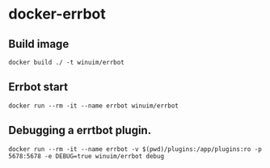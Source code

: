 # docker-errbot

## Build image
```
docker build ./ -t winuim/errbot
```

## Errbot start
```
docker run --rm -it --name errbot winuim/errbot
```

## Debugging a errtbot plugin.
```
docker run --rm -it --name errbot -v $(pwd)/plugins:/app/plugins:ro -p 5678:5678 -e DEBUG=true winuim/errbot debug
```
